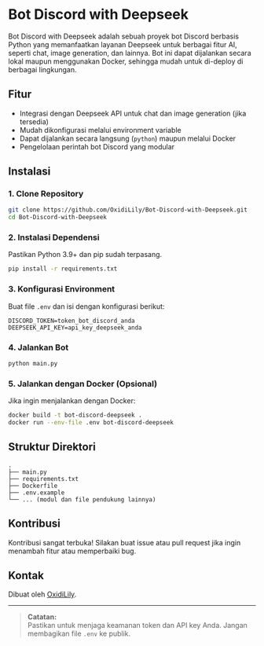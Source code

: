 # Bot Discord with Deepseek

Bot Discord with Deepseek adalah sebuah proyek bot Discord berbasis Python yang memanfaatkan layanan Deepseek untuk berbagai fitur AI, seperti chat, image generation, dan lainnya. Bot ini dapat dijalankan secara lokal maupun menggunakan Docker, sehingga mudah untuk di-deploy di berbagai lingkungan.

## Fitur

- Integrasi dengan Deepseek API untuk chat dan image generation (jika tersedia)
- Mudah dikonfigurasi melalui environment variable
- Dapat dijalankan secara langsung (`python`) maupun melalui Docker
- Pengelolaan perintah bot Discord yang modular

## Instalasi

### 1. Clone Repository

```bash
git clone https://github.com/OxidiLily/Bot-Discord-with-Deepseek.git
cd Bot-Discord-with-Deepseek
```

### 2. Instalasi Dependensi

Pastikan Python 3.9+ dan pip sudah terpasang.

```bash
pip install -r requirements.txt
```

### 3. Konfigurasi Environment

Buat file `.env` dan isi dengan konfigurasi berikut:

```
DISCORD_TOKEN=token_bot_discord_anda
DEEPSEEK_API_KEY=api_key_deepseek_anda
```

### 4. Jalankan Bot

```bash
python main.py
```

### 5. Jalankan dengan Docker (Opsional)

Jika ingin menjalankan dengan Docker:

```bash
docker build -t bot-discord-deepseek .
docker run --env-file .env bot-discord-deepseek
```

## Struktur Direktori

```
.
├── main.py
├── requirements.txt
├── Dockerfile
├── .env.example
└── ... (modul dan file pendukung lainnya)
```

## Kontribusi

Kontribusi sangat terbuka! Silakan buat issue atau pull request jika ingin menambah fitur atau memperbaiki bug.


## Kontak

Dibuat oleh [OxidiLily](https://github.com/OxidiLily).

---

> **Catatan:**  
> Pastikan untuk menjaga keamanan token dan API key Anda. Jangan membagikan file `.env` ke publik.
